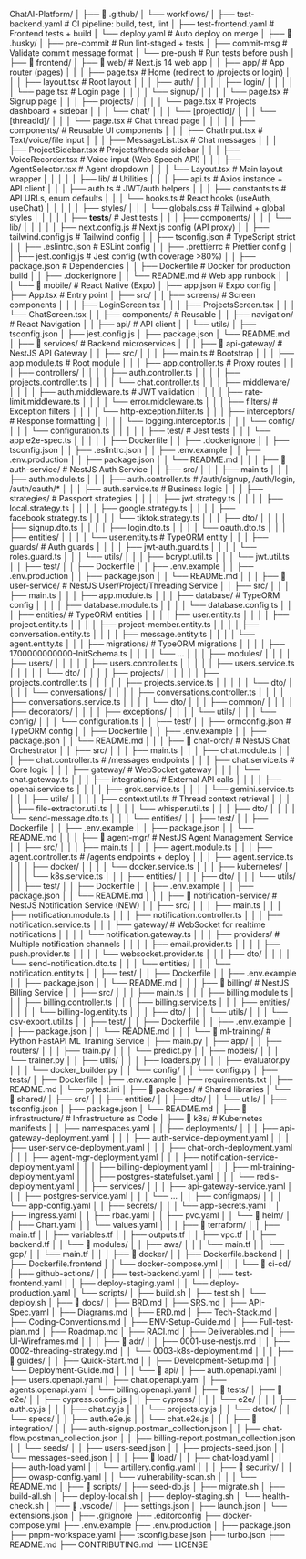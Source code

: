 ChatAI-Platform/
│
├── 📂 .github/
│   └── workflows/
│       ├── test-backend.yaml      # CI pipeline: build, test, lint
│       ├── test-frontend.yaml     # Frontend tests + build
│       └── deploy.yaml            # Auto deploy on merge
│
├── 📂 .husky/
│   ├── pre-commit                 # Run lint-staged + tests
│   ├── commit-msg                 # Validate commit message format
│   └── pre-push                   # Run tests before push
│
├── 📂 frontend/
│   ├── 📂 web/                    # Next.js 14 web app
│   │   ├── app/                   # App router (pages)
│   │   │   ├── page.tsx           # Home (redirect to /projects or login)
│   │   │   ├── layout.tsx         # Root layout
│   │   │   ├── auth/
│   │   │   │   ├── login/
│   │   │   │   │   └── page.tsx   # Login page
│   │   │   │   └── signup/
│   │   │   │       └── page.tsx   # Signup page
│   │   │   ├── projects/
│   │   │   │   └── page.tsx       # Projects dashboard + sidebar
│   │   │   └── chat/
│   │   │       └── [projectId]/
│   │   │           └── [threadId]/
│   │   │               └── page.tsx # Chat thread page
│   │   │
│   │   ├── components/            # Reusable UI components
│   │   │   ├── ChatInput.tsx      # Text/voice/file input
│   │   │   ├── MessageList.tsx    # Chat messages
│   │   │   ├── ProjectSidebar.tsx # Projects/threads sidebar
│   │   │   ├── VoiceRecorder.tsx  # Voice input (Web Speech API)
│   │   │   ├── AgentSelector.tsx  # Agent dropdown
│   │   │   └── Layout.tsx         # Main layout wrapper
│   │   │
│   │   ├── lib/                   # Utilities
│   │   │   ├── api.ts             # Axios instance + API client
│   │   │   ├── auth.ts            # JWT/auth helpers
│   │   │   ├── constants.ts       # API URLs, enum defaults
│   │   │   └── hooks.ts           # React hooks (useAuth, useChat)
│   │   │
│   │   ├── styles/
│   │   │   └── globals.css        # Tailwind + global styles
│   │   │
│   │   ├── __tests__/             # Jest tests
│   │   │   ├── components/
│   │   │   └── lib/
│   │   │
│   │   ├── next.config.js         # Next.js config (API proxy)
│   │   ├── tailwind.config.js     # Tailwind config
│   │   ├── tsconfig.json          # TypeScript strict
│   │   ├── .eslintrc.json         # ESLint config
│   │   ├── .prettierrc            # Prettier config
│   │   ├── jest.config.js         # Jest config (with coverage >80%)
│   │   ├── package.json           # Dependencies
│   │   ├── Dockerfile             # Docker for production build
│   │   ├── .dockerignore
│   │   └── README.md              # Web app runbook
│   │
│   └── 📂 mobile/                 # React Native (Expo)
│       ├── app.json               # Expo config
│       ├── App.tsx                # Entry point
│       ├── src/
│       │   ├── screens/           # Screen components
│       │   │   ├── LoginScreen.tsx
│       │   │   ├── ProjectsScreen.tsx
│       │   │   └── ChatScreen.tsx
│       │   ├── components/        # Reusable
│       │   ├── navigation/        # React Navigation
│       │   ├── api/               # API client
│       │   └── utils/
│       ├── tsconfig.json
│       ├── jest.config.js
│       ├── package.json
│       └── README.md
│
├── 📂 services/                   # Backend microservices
│   │
│   ├── 📂 api-gateway/            # NestJS API Gateway
│   │   ├── src/
│   │   │   ├── main.ts            # Bootstrap
│   │   │   ├── app.module.ts      # Root module
│   │   │   ├── app.controller.ts  # Proxy routes
│   │   │   ├── controllers/
│   │   │   │   ├── auth.controller.ts
│   │   │   │   ├── projects.controller.ts
│   │   │   │   └── chat.controller.ts
│   │   │   ├── middleware/
│   │   │   │   ├── auth.middleware.ts    # JWT validation
│   │   │   │   ├── rate-limit.middleware.ts
│   │   │   │   └── error.middleware.ts
│   │   │   ├── filters/           # Exception filters
│   │   │   │   └── http-exception.filter.ts
│   │   │   ├── interceptors/      # Response formatting
│   │   │   │   └── logging.interceptor.ts
│   │   │   └── config/
│   │   │       └── configuration.ts
│   │   │
│   │   ├── test/                  # Jest tests
│   │   │   └── app.e2e-spec.ts
│   │   │
│   │   ├── Dockerfile
│   │   ├── .dockerignore
│   │   ├── tsconfig.json
│   │   ├── .eslintrc.json
│   │   ├── .env.example
│   │   ├── .env.production
│   │   ├── package.json
│   │   └── README.md
│   │
│   ├── 📂 auth-service/           # NestJS Auth Service
│   │   ├── src/
│   │   │   ├── main.ts
│   │   │   ├── auth.module.ts
│   │   │   ├── auth.controller.ts # /auth/signup, /auth/login, /auth/oauth/*
│   │   │   ├── auth.service.ts    # Business logic
│   │   │   ├── strategies/        # Passport strategies
│   │   │   │   ├── jwt.strategy.ts
│   │   │   │   ├── local.strategy.ts
│   │   │   │   ├── google.strategy.ts
│   │   │   │   ├── facebook.strategy.ts
│   │   │   │   └── tiktok.strategy.ts
│   │   │   ├── dto/
│   │   │   │   ├── signup.dto.ts
│   │   │   │   ├── login.dto.ts
│   │   │   │   └── oauth.dto.ts
│   │   │   ├── entities/
│   │   │   │   └── user.entity.ts # TypeORM entity
│   │   │   ├── guards/            # Auth guards
│   │   │   │   ├── jwt-auth.guard.ts
│   │   │   │   └── roles.guard.ts
│   │   │   └── utils/
│   │   │       ├── bcrypt.util.ts
│   │   │       └── jwt.util.ts
│   │   ├── test/
│   │   ├── Dockerfile
│   │   ├── .env.example
│   │   ├── .env.production
│   │   ├── package.json
│   │   └── README.md
│   │
│   ├── 📂 user-service/           # NestJS User/Project/Threading Service
│   │   ├── src/
│   │   │   ├── main.ts
│   │   │   ├── app.module.ts
│   │   │   ├── database/          # TypeORM config
│   │   │   │   ├── database.module.ts
│   │   │   │   └── database.config.ts
│   │   │   ├── entities/          # TypeORM entities
│   │   │   │   ├── user.entity.ts
│   │   │   │   ├── project.entity.ts
│   │   │   │   ├── project-member.entity.ts
│   │   │   │   ├── conversation.entity.ts
│   │   │   │   ├── message.entity.ts
│   │   │   │   └── agent.entity.ts
│   │   │   ├── migrations/        # TypeORM migrations
│   │   │   │   ├── 1700000000000-InitSchema.ts
│   │   │   │   └── ...
│   │   │   ├── modules/
│   │   │   │   ├── users/
│   │   │   │   │   ├── users.controller.ts
│   │   │   │   │   ├── users.service.ts
│   │   │   │   │   └── dto/
│   │   │   │   ├── projects/
│   │   │   │   │   ├── projects.controller.ts
│   │   │   │   │   ├── projects.service.ts
│   │   │   │   │   └── dto/
│   │   │   │   └── conversations/
│   │   │   │       ├── conversations.controller.ts
│   │   │   │       ├── conversations.service.ts
│   │   │   │       └── dto/
│   │   │   ├── common/
│   │   │   │   ├── decorators/
│   │   │   │   ├── exceptions/
│   │   │   │   └── utils/
│   │   │   └── config/
│   │   │       └── configuration.ts
│   │   ├── test/
│   │   ├── ormconfig.json         # TypeORM config
│   │   ├── Dockerfile
│   │   ├── .env.example
│   │   ├── package.json
│   │   └── README.md
│   │
│   ├── 📂 chat-orch/              # NestJS Chat Orchestrator
│   │   ├── src/
│   │   │   ├── main.ts
│   │   │   ├── chat.module.ts
│   │   │   ├── chat.controller.ts # /messages endpoints
│   │   │   ├── chat.service.ts    # Core logic
│   │   │   ├── gateway/           # WebSocket gateway
│   │   │   │   └── chat.gateway.ts
│   │   │   ├── integrations/      # External API calls
│   │   │   │   ├── openai.service.ts
│   │   │   │   ├── grok.service.ts
│   │   │   │   └── gemini.service.ts
│   │   │   ├── utils/
│   │   │   │   ├── context.util.ts      # Thread context retrieval
│   │   │   │   ├── file-extractor.util.ts
│   │   │   │   └── whisper.util.ts
│   │   │   ├── dto/
│   │   │   │   └── send-message.dto.ts
│   │   │   └── entities/
│   │   ├── test/
│   │   ├── Dockerfile
│   │   ├── .env.example
│   │   ├── package.json
│   │   └── README.md
│   │
│   ├── 📂 agent-mgr/              # NestJS Agent Management Service
│   │   ├── src/
│   │   │   ├── main.ts
│   │   │   ├── agent.module.ts
│   │   │   ├── agent.controller.ts # /agents endpoints + deploy
│   │   │   ├── agent.service.ts
│   │   │   ├── docker/
│   │   │   │   └── docker.service.ts
│   │   │   ├── kubernetes/
│   │   │   │   └── k8s.service.ts
│   │   │   ├── entities/
│   │   │   ├── dto/
│   │   │   └── utils/
│   │   ├── test/
│   │   ├── Dockerfile
│   │   ├── .env.example
│   │   ├── package.json
│   │   └── README.md
│   │
│   ├── 📂 notification-service/   # NestJS Notification Service (NEW)
│   │   ├── src/
│   │   │   ├── main.ts
│   │   │   ├── notification.module.ts
│   │   │   ├── notification.controller.ts
│   │   │   ├── notification.service.ts
│   │   │   ├── gateway/           # WebSocket for realtime notifications
│   │   │   │   └── notification.gateway.ts
│   │   │   ├── providers/         # Multiple notification channels
│   │   │   │   ├── email.provider.ts
│   │   │   │   ├── push.provider.ts
│   │   │   │   └── websocket.provider.ts
│   │   │   ├── dto/
│   │   │   │   └── send-notification.dto.ts
│   │   │   └── entities/
│   │   │       └── notification.entity.ts
│   │   ├── test/
│   │   ├── Dockerfile
│   │   ├── .env.example
│   │   ├── package.json
│   │   └── README.md
│   │
│   ├── 📂 billing/                # NestJS Billing Service
│   │   ├── src/
│   │   │   ├── main.ts
│   │   │   ├── billing.module.ts
│   │   │   ├── billing.controller.ts
│   │   │   ├── billing.service.ts
│   │   │   ├── entities/
│   │   │   │   └── billing-log.entity.ts
│   │   │   ├── dto/
│   │   │   └── utils/
│   │   │       └── csv-export.util.ts
│   │   ├── test/
│   │   ├── Dockerfile
│   │   ├── .env.example
│   │   ├── package.json
│   │   └── README.md
│   │
│   └── 📂 ml-training/            # Python FastAPI ML Training Service
│       ├── main.py
│       ├── app/
│       │   ├── routers/
│       │   │   ├── train.py
│       │   │   └── predict.py
│       │   ├── models/
│       │   │   └── trainer.py
│       │   ├── utils/
│       │   │   ├── loaders.py
│       │   │   ├── evaluator.py
│       │   │   └── docker_builder.py
│       │   └── config/
│       │       └── config.py
│       ├── tests/
│       ├── Dockerfile
│       ├── .env.example
│       ├── requirements.txt
│       ├── README.md
│       └── pytest.ini
│
├── 📂 packages/                   # Shared libraries
│   └── 📂 shared/
│       ├── src/
│       │   ├── entities/
│       │   ├── dto/
│       │   └── utils/
│       ├── tsconfig.json
│       ├── package.json
│       └── README.md
│
├── 📂 infrastructure/             # Infrastructure as Code
│   ├── 📂 k8s/                    # Kubernetes manifests
│   │   ├── namespaces.yaml
│   │   ├── deployments/
│   │   │   ├── api-gateway-deployment.yaml
│   │   │   ├── auth-service-deployment.yaml
│   │   │   ├── user-service-deployment.yaml
│   │   │   ├── chat-orch-deployment.yaml
│   │   │   ├── agent-mgr-deployment.yaml
│   │   │   ├── notification-service-deployment.yaml
│   │   │   ├── billing-deployment.yaml
│   │   │   ├── ml-training-deployment.yaml
│   │   │   ├── postgres-statefulset.yaml
│   │   │   └── redis-deployment.yaml
│   │   ├── services/
│   │   │   ├── api-gateway-service.yaml
│   │   │   ├── postgres-service.yaml
│   │   │   └── ...
│   │   ├── configmaps/
│   │   │   └── app-config.yaml
│   │   ├── secrets/
│   │   │   └── app-secrets.yaml
│   │   ├── ingress.yaml
│   │   ├── rbac.yaml
│   │   ├── pvc.yaml
│   │   └── 📂 helm/
│   │       ├── Chart.yaml
│   │       └── values.yaml
│   │
│   ├── 📂 terraform/
│   │   ├── main.tf
│   │   ├── variables.tf
│   │   ├── outputs.tf
│   │   ├── vpc.tf
│   │   ├── backend.tf
│   │   └── 📂 modules/
│   │       ├── aws/
│   │       │   └── main.tf
│   │       └── gcp/
│   │           └── main.tf
│   │
│   ├── 📂 docker/
│   │   ├── Dockerfile.backend
│   │   ├── Dockerfile.frontend
│   │   └── docker-compose.yml
│   │
│   └── 📂 ci-cd/
│       ├── github-actions/
│       │   ├── test-backend.yaml
│       │   ├── test-frontend.yaml
│       │   ├── deploy-staging.yaml
│       │   └── deploy-production.yaml
│       └── scripts/
│           ├── build.sh
│           ├── test.sh
│           └── deploy.sh
│
├── 📂 docs/
│   ├── BRD.md
│   ├── SRS.md
│   ├── API-Spec.yaml
│   ├── Diagrams.md
│   ├── ERD.md
│   ├── Tech-Stack.md
│   ├── Coding-Conventions.md
│   ├── ENV-Setup-Guide.md
│   ├── Full-test-plan.md
│   ├── Roadmap.md
│   ├── RACI.md
│   ├── Deliverables.md
│   ├── UI-Wireframes.md
│   │
│   ├── 📂 adr/
│   │   ├── 0001-use-nestjs.md
│   │   ├── 0002-threading-strategy.md
│   │   └── 0003-k8s-deployment.md
│   │
│   ├── 📂 guides/
│   │   ├── Quick-Start.md
│   │   ├── Development-Setup.md
│   │   └── Deployment-Guide.md
│   │
│   └── 📂 api/
│       ├── auth.openapi.yaml
│       ├── users.openapi.yaml
│       ├── chat.openapi.yaml
│       ├── agents.openapi.yaml
│       └── billing.openapi.yaml
│
├── 📂 tests/
│   ├── 📂 e2e/
│   │   ├── cypress.config.js
│   │   ├── cypress/
│   │   │   └── e2e/
│   │   │       ├── auth.cy.js
│   │   │       ├── chat.cy.js
│   │   │       └── projects.cy.js
│   │   └── detox/
│   │       └── specs/
│   │           ├── auth.e2e.js
│   │           └── chat.e2e.js
│   │
│   ├── 📂 integration/
│   │   ├── auth-signup.postman_collection.json
│   │   ├── chat-flow.postman_collection.json
│   │   ├── billing-report.postman_collection.json
│   │   └── seeds/
│   │       ├── users-seed.json
│   │       ├── projects-seed.json
│   │       └── messages-seed.json
│   │
│   ├── 📂 load/
│   │   ├── chat-load.yaml
│   │   ├── auth-load.yaml
│   │   └── artillery.config.yaml
│   │
│   ├── 📂 security/
│   │   ├── owasp-config.yaml
│   │   └── vulnerability-scan.sh
│   │
│   └── README.md
│
├── 📂 scripts/
│   ├── seed-db.js
│   ├── migrate.sh
│   ├── build-all.sh
│   ├── deploy-local.sh
│   ├── deploy-staging.sh
│   └── health-check.sh
│
├── 📂 .vscode/
│   ├── settings.json
│   ├── launch.json
│   └── extensions.json
│
├── .gitignore
├── .editorconfig
├── docker-compose.yml
├── .env.example
├── .env.production
│
├── package.json
├── pnpm-workspace.yaml
├── tsconfig.base.json
├── turbo.json
├── README.md
├── CONTRIBUTING.md
└── LICENSE

